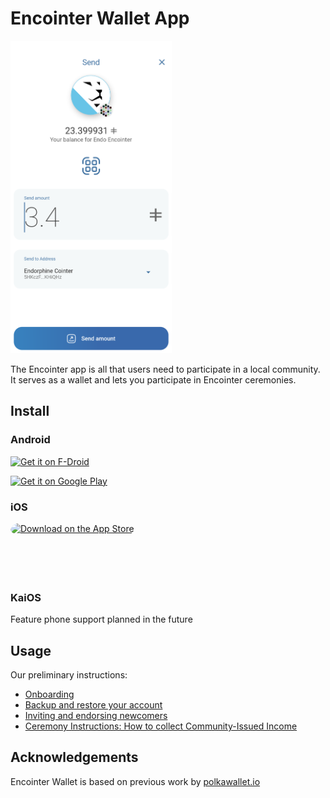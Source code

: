# Encointer Wallet App

<img src=https://raw.githubusercontent.com/encointer/encointer-wallet-flutter/master/fastlane/metadata/android/en-US/images/phoneScreenshots/2.png height=500/>

The Encointer app is all that users need to participate in a local community. It serves as a wallet and lets you participate in Encointer ceremonies.  

## Install

### Android

[<img src="https://fdroid.gitlab.io/artwork/badge/get-it-on.png"
     alt="Get it on F-Droid"
     height="55">](https://f-droid.org/packages/org.encointer.wallet/)
     
[<img src="https://play.google.com/intl/en_us/badges/images/generic/en-play-badge.png"
     alt="Get it on Google Play"
     height="55">](https://play.google.com/store/apps/details?id=org.encointer.wallet)
    
### iOS

<a href="https://apps.apple.com/us/app/encointer-wallet/id1535471655?itsct=apps_box_badge&amp;itscg=30200" style="display: inline-block; overflow: hidden; border-radius: 13px; width: 250px; height: 83px;"><img src="https://tools.applemediaservices.com/api/badges/download-on-the-app-store/black/en-us?size=250x83&amp;releaseDate=1619049600&h=f616bcfbdbf4c04f0ca6524a2a683d4b" alt="Download on the App Store" style="border-radius: 13px; width: 250px; height: 83px;"></a>

### KaiOS

Feature phone support planned in the future

## Usage

Our preliminary instructions:

* [Onboarding](https://encointer.org/wp-content/uploads/2022/05/ENCOINTER-OnboardingInstructions-080522-0709.pdf)
* [Backup and restore your account](https://encointer.org/wp-content/uploads/2022/05/ENCOINTER-BackupandRestoreAccount-230422-1443.pdf)
* [Inviting and endorsing newcomers](https://encointer.org/wp-content/uploads/2022/05/ENCOINTER-InvitingandEndorsingInstructions-080522-0710.pdf)
* [Ceremony Instructions: How to collect Community-Issued Income](https://encointer.org/wp-content/uploads/2022/05/ENCOINTER-CeremonyInstructions-080522-0708.pdf)

## Acknowledgements

Encointer Wallet is based on previous work by [polkawallet.io](https://polkawallet.io)
